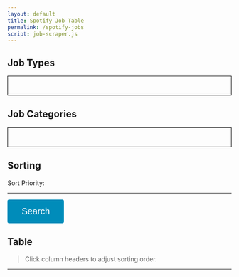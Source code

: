 ```yaml
---
layout: default
title: Spotify Job Table
permalink: /spotify-jobs
script: job-scraper.js
---
```


## Job Types

<div style="border:1px solid black; margin-bottom: 1em; padding: 1em">
    <form id="jobTypes"></form>
</div>

## Job Categories

<div style="border:1px solid black; margin-bottom: 1em; padding: 1em">
    <form id="jobCategories" onchange=""></form>
</div>

## Sorting

<p id="sortPriority">Sort Priority:</p>
<div id="reverseSortDiv"></div>

---

<button type="button" id="searchBtn" style="
  background-color: #008CBA;
  border: none;
  color: white;
  padding: 15px 32px;
  text-align: center;
  text-decoration: none;
  display: inline-block;
  font-size: 20px;
  border-radius: 0.2em;
">Search</button>

## Table

> Click column headers to adjust sorting order.

<div id="box"></div>

---

<p id="statsP"></p>
